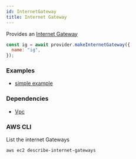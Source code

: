 ```yaml
---
id: InternetGateway
title: Internet Gateway
---
```


Provides an [Internet Gateway](https://docs.aws.amazon.com/vpc/latest/userguide/VPC_Internet_Gateway.html)

```js
const ig = await provider.makeInternetGateway({
  name: "ig",
});
```

### Examples

- [simple example](https://github.com/FredericHeem/grucloud/blob/master/examples/aws/ec2-vpc/iac.js)

### Dependencies

- [Vpc](./Vpc)

### AWS CLI

List the internet Gateways

```
aws ec2 describe-internet-gateways
```
